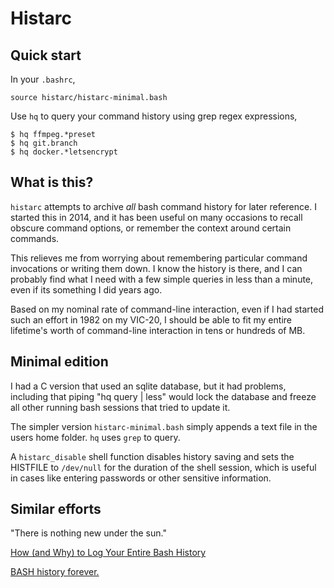 # Histarc

## Quick start

In your `.bashrc`,
```
source histarc/histarc-minimal.bash
```

Use `hq` to query your command history using grep regex expressions,

```
$ hq ffmpeg.*preset
$ hq git.branch
$ hq docker.*letsencrypt
```

## What is this?

`histarc` attempts to archive *all* bash command history for later
reference. I started this in 2014, and it has been useful on many
occasions to recall obscure command options, or remember the context
around certain commands.

This relieves me from worrying about remembering particular command
invocations or writing them down. I know the history is there, and I
can probably find what I need with a few simple queries in less than a
minute, even if its something I did years ago.

Based on my nominal rate of command-line interaction, even if I had
started such an effort in 1982 on my VIC-20, I should be able to fit
my entire lifetime's worth of command-line interaction in tens or
hundreds of MB.

## Minimal edition

I had a C version that used an sqlite database, but it had problems,
including that piping "hq query | less" would lock the database and
freeze all other running bash sessions that tried to update it.

The simpler version `histarc-minimal.bash` simply appends a text file
in the users home folder. `hq` uses `grep` to query.

A `histarc_disable` shell function disables history saving and sets
the HISTFILE to `/dev/null` for the duration of the shell session,
which is useful in cases like entering passwords or other sensitive
information.

## Similar efforts

"There is nothing new under the sun."

[How (and Why) to Log Your Entire Bash History](https://spin.atomicobject.com/2016/05/28/log-bash-history/)

[BASH history forever.](https://debian-administration.org/article/175/BASH_history_forever.)
